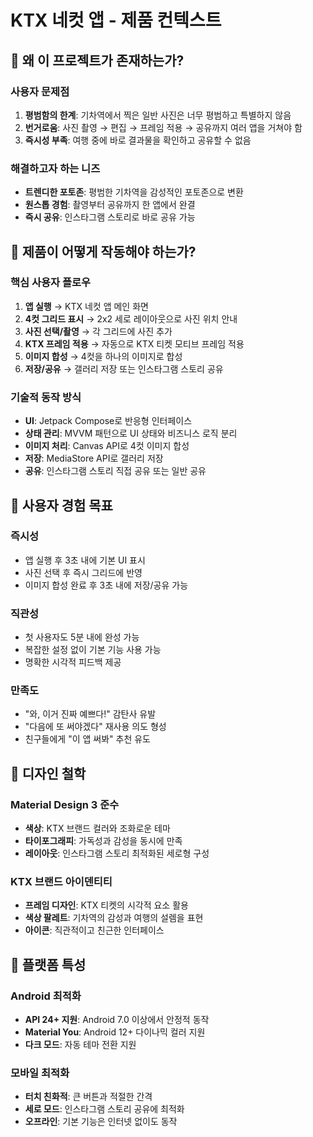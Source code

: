 # KTX 네컷 앱 - 제품 컨텍스트

## 🎯 왜 이 프로젝트가 존재하는가?

### 사용자 문제점
1. **평범함의 한계**: 기차역에서 찍은 일반 사진은 너무 평범하고 특별하지 않음
2. **번거로움**: 사진 촬영 → 편집 → 프레임 적용 → 공유까지 여러 앱을 거쳐야 함
3. **즉시성 부족**: 여행 중에 바로 결과물을 확인하고 공유할 수 없음

### 해결하고자 하는 니즈
- **트렌디한 포토존**: 평범한 기차역을 감성적인 포토존으로 변환
- **원스톱 경험**: 촬영부터 공유까지 한 앱에서 완결
- **즉시 공유**: 인스타그램 스토리로 바로 공유 가능

## 🚀 제품이 어떻게 작동해야 하는가?

### 핵심 사용자 플로우
1. **앱 실행** → KTX 네컷 앱 메인 화면
2. **4컷 그리드 표시** → 2x2 세로 레이아웃으로 사진 위치 안내
3. **사진 선택/촬영** → 각 그리드에 사진 추가
4. **KTX 프레임 적용** → 자동으로 KTX 티켓 모티브 프레임 적용
5. **이미지 합성** → 4컷을 하나의 이미지로 합성
6. **저장/공유** → 갤러리 저장 또는 인스타그램 스토리 공유

### 기술적 동작 방식
- **UI**: Jetpack Compose로 반응형 인터페이스
- **상태 관리**: MVVM 패턴으로 UI 상태와 비즈니스 로직 분리
- **이미지 처리**: Canvas API로 4컷 이미지 합성
- **저장**: MediaStore API로 갤러리 저장
- **공유**: 인스타그램 스토리 직접 공유 또는 일반 공유

## 👥 사용자 경험 목표

### 즉시성
- 앱 실행 후 3초 내에 기본 UI 표시
- 사진 선택 후 즉시 그리드에 반영
- 이미지 합성 완료 후 3초 내에 저장/공유 가능

### 직관성
- 첫 사용자도 5분 내에 완성 가능
- 복잡한 설정 없이 기본 기능 사용 가능
- 명확한 시각적 피드백 제공

### 만족도
- "와, 이거 진짜 예쁘다!" 감탄사 유발
- "다음에 또 써야겠다" 재사용 의도 형성
- 친구들에게 "이 앱 써봐" 추천 유도

## 🎨 디자인 철학

### Material Design 3 준수
- **색상**: KTX 브랜드 컬러와 조화로운 테마
- **타이포그래피**: 가독성과 감성을 동시에 만족
- **레이아웃**: 인스타그램 스토리 최적화된 세로형 구성

### KTX 브랜드 아이덴티티
- **프레임 디자인**: KTX 티켓의 시각적 요소 활용
- **색상 팔레트**: 기차역의 감성과 여행의 설렘을 표현
- **아이콘**: 직관적이고 친근한 인터페이스

## 📱 플랫폼 특성

### Android 최적화
- **API 24+ 지원**: Android 7.0 이상에서 안정적 동작
- **Material You**: Android 12+ 다이나믹 컬러 지원
- **다크 모드**: 자동 테마 전환 지원

### 모바일 최적화
- **터치 친화적**: 큰 버튼과 적절한 간격
- **세로 모드**: 인스타그램 스토리 공유에 최적화
- **오프라인**: 기본 기능은 인터넷 없이도 동작
